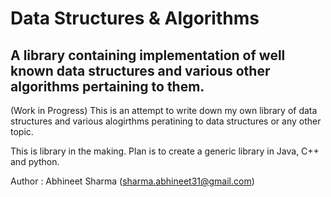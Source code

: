 Data Structures & Algorithms
==============
A library containing implementation of well known data structures and various other algorithms pertaining to them.
--------------
(Work in Progress)
This is an attempt to write down my own library of 
data structures and various alogirthms peratining to 
data structures or any other topic. 

This is library in the making. Plan is to create a generic 
library in Java, C++ and python. 

Author : Abhineet Sharma (sharma.abhineet31@gmail.com)

